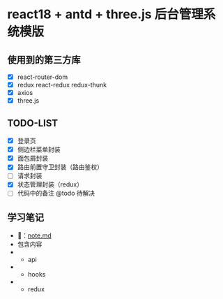 # react18 + antd + three.js 后台管理系统模版

## 使用到的第三方库
- [x] react-router-dom
- [x] redux react-redux redux-thunk
- [x] axios
- [x] three.js

## TODO-LIST
- [x] 登录页
- [x] 侧边栏菜单封装
- [x] 面包屑封装
- [x] 路由前置守卫封装（路由鉴权）
- [ ] 请求封装
- [x] 状态管理封装（redux）
- [ ] 代码中的备注 @todo 待解决 

## 学习笔记
- 🔗：[note.md](note.md)
- 包含内容
- - api
- - hooks
- - redux
